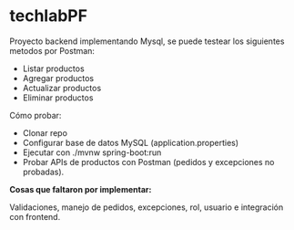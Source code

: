 # techlabPF

Proyecto backend implementando Mysql, se puede testear los siguientes metodos por Postman: 
- Listar productos
- Agregar productos
- Actualizar productos
- Eliminar productos

Cómo probar:
- Clonar repo
- Configurar base de datos MySQL (application.properties)
- Ejecutar con ./mvnw spring-boot:run
- Probar APIs de productos con Postman (pedidos y excepciones no probadas).

**Cosas que faltaron por implementar:**

Validaciones, manejo de pedidos, excepciones, rol, usuario e integración con frontend.
